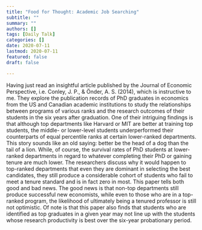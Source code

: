 ```yaml
---
title: "Food for Thought: Academic Job Searching"
subtitle: ""
summary: ""
authors: []
tags: [Daily Talk]
categories: []
date: 2020-07-11
lastmod: 2020-07-11
featured: false
draft: false

---
```


Having just read an insightful article published by the Journal of Economic Perspective, i.e. Conley, J. P., & Önder, A. S. (2014), which is instructive to me. They explore the publication records of PhD graduates in economics from the US and Canadian academic institutions to study the relationships between programs of various ranks and the research outcomes of their students in the six years after graduation. One of their intriguing findings is that although top departments like Harvard or MIT are better at training top students, the middle- or lower-level students underperformed their counterparts of equal percentile ranks at certain lower-ranked departments. This story sounds like an old saying: better be the head of a dog than the tail of a lion.
While, of course, the survival rates of PhD students at lower-ranked departments in regard to whatever completing their PhD or gaining tenure are much lower. The researchers discuss why it would happen to top-ranked departments that even they are dominant in selecting the best candidates, they still produce a considerable cohort of students who fail to meet a tenure standard and is in fact zero in most.
This paper tells both good and bad news. The good news is that non-top departments still produce successful new economists, while even to those who are in a top-ranked program, the likelihood of ultimately being a tenured professor is still not optimistic. Of note is that this paper also finds that students who are identified as top graduates in a given year may not line up with the students whose research productivity is best over the six-year probationary period.
